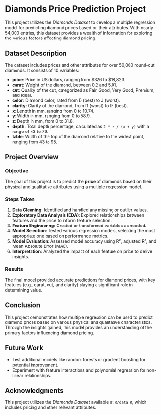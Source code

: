 # Diamonds Price Prediction Project

This project utilizes the *Diamonds Dataset* to develop a multiple regression model for predicting diamond prices based on their attributes. With nearly 54,000 entries, this dataset provides a wealth of information for exploring the various factors affecting diamond pricing.

## Dataset Description

The dataset includes prices and other attributes for over 50,000 round-cut diamonds. It consists of 10 variables:

- **price**: Price in US dollars, ranging from $326 to $18,823.
- **carat**: Weight of the diamond, between 0.2 and 5.01.
- **cut**: Quality of the cut, categorized as Fair, Good, Very Good, Premium, and Ideal.
- **color**: Diamond color, rated from D (best) to J (worst).
- **clarity**: Clarity of the diamond, from I1 (worst) to IF (best).
- **x**: Length in mm, ranging from 0 to 10.74.
- **y**: Width in mm, ranging from 0 to 58.9.
- **z**: Depth in mm, from 0 to 31.8.
- **depth**: Total depth percentage, calculated as `2 * z / (x + y)` with a range of 43 to 79.
- **table**: Width of the top of the diamond relative to the widest point, ranging from 43 to 95.

## Project Overview

### Objective
The goal of this project is to predict the **price** of diamonds based on their physical and qualitative attributes using a multiple regression model.

### Steps Taken
1. **Data Cleaning**: Identified and handled any missing or outlier values.
2. **Exploratory Data Analysis (EDA)**: Explored relationships between features and the price to inform feature selection.
3. **Feature Engineering**: Created or transformed variables as needed.
4. **Model Selection**: Tested various regression models, selecting the most appropriate one based on performance metrics.
5. **Model Evaluation**: Assessed model accuracy using R², adjusted R², and Mean Absolute Error (MAE).
6. **Interpretation**: Analyzed the impact of each feature on price to derive insights.

### Results
The final model provided accurate predictions for diamond prices, with key features (e.g., carat, cut, and clarity) playing a significant role in determining value.

## Conclusion

This project demonstrates how multiple regression can be used to predict diamond prices based on various physical and qualitative characteristics. Through the insights gained, this model provides an understanding of the primary factors influencing diamond pricing.

## Future Work

- Test additional models like random forests or gradient boosting for potential improvement.
- Experiment with feature interactions and polynomial regression for non-linear relationships.

## Acknowledgments

This project utilizes the *Diamonds Dataset* available at `R/data.R`, which includes pricing and other relevant attributes.


